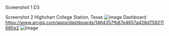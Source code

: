 Screenshot 1 D3

Screenshot 2 Highchart College Station, Texas
![image](https://user-images.githubusercontent.com/112281942/205458669-939395af-b741-4124-b726-996ec9b48049.png)
Dashboard
https://www.arcgis.com/apps/dashboards/1464357fb87e4657a428d759211680e2
![image](https://user-images.githubusercontent.com/112281942/205511683-99b71cba-8c0a-4a59-b83d-646600351b24.png)
